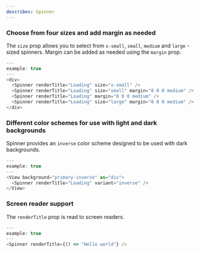 ```yaml
---
describes: Spinner
---
```


### Choose from four sizes and add margin as needed

The `size` prop allows you to select from `x-small`, `small`, `medium` and `large`
-sized spinners. Margin can be added as needed using the `margin` prop.

```js
---
example: true
---
<div>
  <Spinner renderTitle="Loading" size="x-small" />
  <Spinner renderTitle="Loading" size="small" margin="0 0 0 medium" />
  <Spinner renderTitle="Loading" margin="0 0 0 medium" />
  <Spinner renderTitle="Loading" size="large" margin="0 0 0 medium" />
</div>
```

### Different color schemes for use with light and dark backgrounds

Spinner provides an `inverse` color scheme designed to be used with
dark backgrounds.

```js
---
example: true
---
<View background="primary-inverse" as="div">
  <Spinner renderTitle="Loading" variant="inverse" />
</View>
```

### Screen reader support

The `renderTitle` prop is read to screen readers.

```js
---
example: true
---
<Spinner renderTitle={() => "Hello world"} />
```
